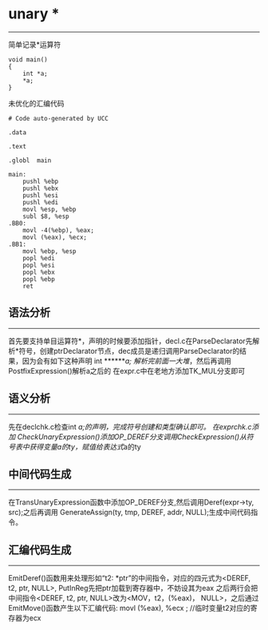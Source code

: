 # unary *
---
简单记录*运算符
```
void main()
{
    int *a;
    *a;
}
```
未优化的汇编代码
```
# Code auto-generated by UCC

.data

.text

.globl	main

main:
	pushl %ebp
	pushl %ebx
	pushl %esi
	pushl %edi
	movl %esp, %ebp
	subl $8, %esp
.BB0:
	movl -4(%ebp), %eax;
    movl (%eax), %ecx;
.BB1:
	movl %ebp, %esp
	popl %edi
	popl %esi
	popl %ebx
	popl %ebp
	ret

```

## 语法分析
---
首先要支持单目运算符*，声明的时候要添加指针，decl.c在ParseDeclarator先解析*符号，创建ptrDeclarator节点，dec成员是递归调用ParseDeclarator的结果，因为会有如下这种声明 int *******a; 解析完前面一大堆*，然后再调用PostfixExpression()解析a之后的
在expr.c中在老地方添加TK_MUL分支即可

## 语义分析
---
先在declchk.c检查int *a;的声明，完成符号创建和类型确认即可。
在exprchk.c添加 CheckUnaryExpression()添加OP_DEREF分支调用CheckExpression()从符号表中获得变量a的ty，赋值给表达式*a的ty

## 中间代码生成
---
在TransUnaryExpression函数中添加OP_DEREF分支,然后调用Deref(expr->ty, src);之后再调用	GenerateAssign(ty, tmp, DEREF, addr, NULL);生成中间代码指令。

## 汇编代码生成
---
EmitDeref()函数用来处理形如“t2: *ptr”的中间指令，对应的四元式为<DEREF, t2, ptr, NULL>,  PutInReg先把ptr加载到寄存器中，不妨设其为eax
之后两行会把中间指令<DEREF, t2, ptr, NULL>改为<MOV，t2，(%eax)， NULL>，之后通过EmitMove()函数产生以下汇编代码:
movl (%eax), %ecx ; //临时变量t2对应的寄存器为ecx
